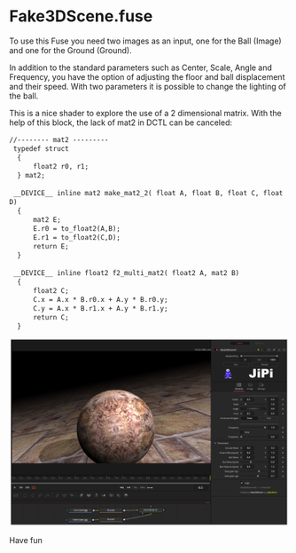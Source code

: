 # Fake3DScene.fuse

To use this Fuse you need two images as an input, one for the Ball (Image) and one for the Ground (Ground). 

In addition to the standard parameters such as Center, Scale, Angle and Frequency, you have the option of adjusting the floor and ball displacement and their speed. With two parameters it is possible to change the lighting of the ball.

This is a nice shader to explore the use of a 2 dimensional matrix. With the help of this block, the lack of mat2 in DCTL can be canceled:

```
//-------- mat2 ---------
 typedef struct  
  {  
      float2 r0, r1;  
  } mat2;  

 __DEVICE__ inline mat2 make_mat2_2( float A, float B, float C, float D)  
  {  
      mat2 E;  
      E.r0 = to_float2(A,B);  
      E.r1 = to_float2(C,D);  
      return E;  
  } 
  
 __DEVICE__ inline float2 f2_multi_mat2( float2 A, mat2 B)  
  {  
      float2 C;  
      C.x = A.x * B.r0.x + A.y * B.r0.y;  
      C.y = A.x * B.r1.x + A.y * B.r1.y;  
      return C;  
  }  
```


![screenshot](/PlanetShader/Fake3DScene.PNG "Fake3DScene.fuse in DaVinci Resolve")


Have fun